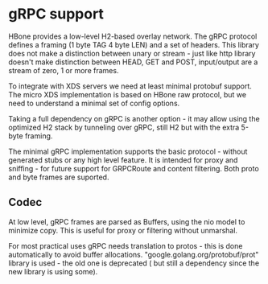 # gRPC support

HBone provides a low-level H2-based overlay network. The gRPC protocol
defines a framing (1 byte TAG 4 byte LEN) and a set of headers. This library
does not make a distinction between unary or stream - just like http library
doesn't make distinction between HEAD, GET and POST, input/output are a 
stream of zero, 1 or more frames. 

To integrate with XDS servers we need at least minimal protobuf support. The micro XDS
implementation is based on HBone raw protocol, but we need to understand a minimal
set of config options.

Taking a full dependency on gRPC is another option - it may allow using
the optimized H2 stack by tunneling over gRPC, still H2 but with the extra
5-byte framing.

The minimal gRPC implementation supports the basic protocol - without 
generated stubs or any high level feature. It is intended for proxy
and sniffing - for future support for GRPCRoute and content filtering.
Both proto and byte frames are suported.

## Codec

At low level, gRPC frames are parsed as Buffers, using the nio model to
minimize copy. This is useful for proxy or filtering without unmarshal.

For most practical uses gRPC needs translation to protos - this is done 
automatically to avoid buffer allocations. "google.golang.org/protobuf/prot"
library is used - the old one is deprecated ( but still a dependency since
the new library is using some). 
